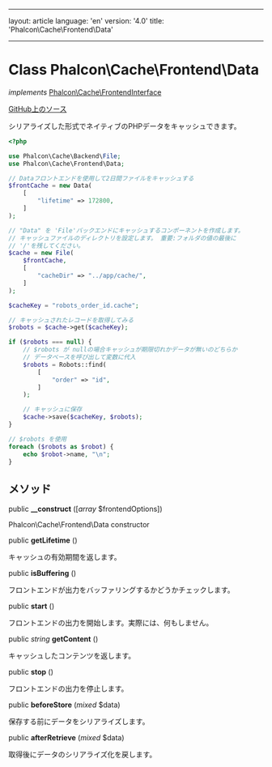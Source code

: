 * * *

layout: article language: 'en' version: '4.0' title: 'Phalcon\Cache\Frontend\Data'

* * *

# Class **Phalcon\Cache\Frontend\Data**

*implements* [Phalcon\Cache\FrontendInterface](Phalcon_Cache_FrontendInterface)

<a href="https://github.com/phalcon/cphalcon/tree/v4.0.0/phalcon/cache/frontend/data.zep" class="btn btn-default btn-sm">GitHub上のソース</a>

シリアライズした形式でネイティブのPHPデータをキャッシュできます。

```php
<?php

use Phalcon\Cache\Backend\File;
use Phalcon\Cache\Frontend\Data;

// Dataフロントエンドを使用して2日間ファイルをキャッシュする
$frontCache = new Data(
    [
        "lifetime" => 172800,
    ]
);

// "Data" を 'File'バックエンドにキャッシュするコンポーネントを作成します。
// キャッシュファイルのディレクトリを設定します。 重要:フォルダの値の最後に
// '/'を残してください。
$cache = new File(
    $frontCache,
    [
        "cacheDir" => "../app/cache/",
    ]
);

$cacheKey = "robots_order_id.cache";

// キャッシュされたレコードを取得してみる
$robots = $cache->get($cacheKey);

if ($robots === null) {
    // $robots が nullの場合キャッシュが期限切れかデータが無いのどちらか
    // データベースを呼び出して変数に代入
    $robots = Robots::find(
        [
            "order" => "id",
        ]
    );

    // キャッシュに保存
    $cache->save($cacheKey, $robots);
}

// $robots を使用
foreach ($robots as $robot) {
    echo $robot->name, "\n";
}

```

## メソッド

public **__construct** ([*array* $frontendOptions])

Phalcon\Cache\Frontend\Data constructor

public **getLifetime** ()

キャッシュの有効期間を返します。

public **isBuffering** ()

フロントエンドが出力をバッファリングするかどうかチェックします。

public **start** ()

フロントエンドの出力を開始します。実際には、何もしません。

public *string* **getContent** ()

キャッシュしたコンテンツを返します。

public **stop** ()

フロントエンドの出力を停止します。

public **beforeStore** (*mixed* $data)

保存する前にデータをシリアライズします。

public **afterRetrieve** (*mixed* $data)

取得後にデータのシリアライズ化を戻します。